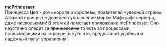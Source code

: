 **mcPrincesser**\
Принцесса Цеп - дочь короля и королевы, правителей чудесной страны. 
А самой принцессе 
доверено управление миром Мафкрафт сервера, даже несколькими!
В этом ей помогает приложение mcPrincesser. Оно неустанно следит за ~~принцессами~~ 
то есть за процессами, происходящими на сервере, 
и чуть что, предоставит удобный и надежный пульт управления! 

